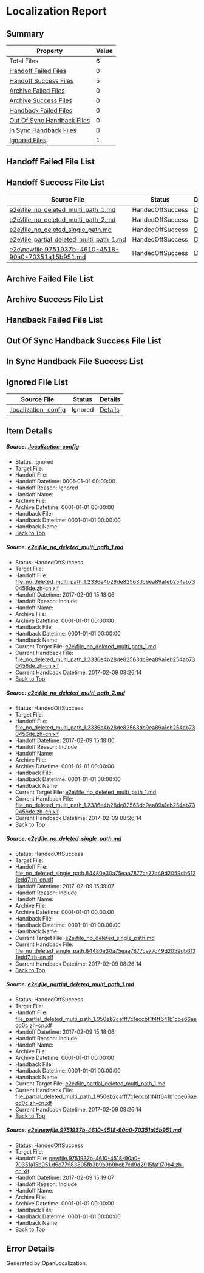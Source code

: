 # <a name='report-top'></a> Localization Report

## Summary
 Property | Value 
 -------- | ----- 
 Total Files | 6
[ Handoff Failed Files ](#handoff-failed-list)| 0
[ Handoff Success Files ](#handoff-success-list)| 5
[ Archive Failed Files ](#archive-failed-list)| 0
[ Archive Success Files ](#archive-success-list)| 0
[ Handback Failed Files ](#handback-failed-list)| 0
[ Out Of Sync Handback Files ](#outofsync-handback-success-list)| 0
[ In Sync Handback Files ](#insync-handback-success-list)| 0
[ Ignored Files ](#ignored-list)| 1

## <a name='handoff-failed-list'></a> Handoff Failed File List

## <a name='handoff-success-list'></a> Handoff Success File List
 Source File | Status | Details 
 ----------- | ------ | ------- 
 [e2e\file_no_deleted_multi_path_1.md](https://github.com/OpenLocalizationTestOrg/ol-test0/blob/b49d1fba26bb0ec4941490e6cfc64839612e009e/e2e/file_no_deleted_multi_path_1.md) | HandedOffSuccess | [Details](#b7c68dc5d55af316bbe1cd92b902345e46babe571)
 [e2e\file_no_deleted_multi_path_2.md](https://github.com/OpenLocalizationTestOrg/ol-test0/blob/280c6a70d2ff90320fcc0ef0c3e0ea933b12b84e/e2e/file_no_deleted_multi_path_2.md) | HandedOffSuccess | [Details](#b7c68dc5d55af316bbe1cd92b902345e46babe572)
 [e2e\file_no_deleted_single_path.md](https://github.com/OpenLocalizationTestOrg/ol-test0/blob/280c6a70d2ff90320fcc0ef0c3e0ea933b12b84e/e2e/file_no_deleted_single_path.md) | HandedOffSuccess | [Details](#3727631129a18248261cac8e796412027d552b933)
 [e2e\file_partial_deleted_multi_path_1.md](https://github.com/OpenLocalizationTestOrg/ol-test0/blob/b49d1fba26bb0ec4941490e6cfc64839612e009e/e2e/file_partial_deleted_multi_path_1.md) | HandedOffSuccess | [Details](#ffd59813a08fba9ef978f4fd72f8c5df93507c2e4)
 [e2e\newfile.9751937b-4610-4518-90a0-70351a15b951.md](https://github.com/OpenLocalizationTestOrg/ol-test0/blob/280c6a70d2ff90320fcc0ef0c3e0ea933b12b84e/e2e/newfile.9751937b-4610-4518-90a0-70351a15b951.md) | HandedOffSuccess | [Details](#8fd8e24ff351409a7f7bdeb8264f9e20b78d2bfe5)

## <a name='archive-failed-list'></a> Archive Failed File List

## <a name='archive-success-list'></a> Archive Success File List

## <a name='handback-failed-list'></a> Handback Failed File List

## <a name='outofsync-handback-success-list'></a> Out Of Sync Handback Success File List

## <a name='insync-handback-success-list'></a> In Sync Handback File Success List

## <a name='ignored-list'></a> Ignored File List
 Source File | Status | Details 
 ----------- | ------ | ------- 
 [.localization-config](https://github.com/OpenLocalizationTestOrg/ol-test0/blob/280c6a70d2ff90320fcc0ef0c3e0ea933b12b84e/.localization-config) | Ignored | [Details](#cb0632cf59c1387fc1742bfb9fa3c47f87e2e5c90)

## Item Details
##### <a name='cb0632cf59c1387fc1742bfb9fa3c47f87e2e5c90'></a> Source: [.localization-config](https://github.com/OpenLocalizationTestOrg/ol-test0/blob/280c6a70d2ff90320fcc0ef0c3e0ea933b12b84e/.localization-config)
* Status: Ignored
* Target File: 
* Handoff File: 
* Handoff Datetime: 0001-01-01 00:00:00
* Handoff Reason: Ignored
* Handoff Name: 
* Archive File: 
* Archive Datetime: 0001-01-01 00:00:00
* Handback File: 
* Handback Datetime: 0001-01-01 00:00:00
* Handback Name: 
* [Back to Top](#report-top)

##### <a name='b7c68dc5d55af316bbe1cd92b902345e46babe571'></a> Source: [e2e\file_no_deleted_multi_path_1.md](https://github.com/OpenLocalizationTestOrg/ol-test0/blob/b49d1fba26bb0ec4941490e6cfc64839612e009e/e2e/file_no_deleted_multi_path_1.md)
* Status: HandedOffSuccess
* Target File: 
* Handoff File: [file_no_deleted_multi_path_1.2336e4b28de82563dc9ea89a1eb254ab730456de.zh-cn.xlf](https://github.com/OpenLocalizationTestOrg/ol-test0-handoff/blob/082ebecec7a478b62cdc2b275bb2dc5ae5cf1316/ol-handoff/OpenLocalizationTestOrg/ol-test0-zhcn/shujia/mt/file_no_deleted_multi_path_1.2336e4b28de82563dc9ea89a1eb254ab730456de.zh-cn.xlf)
* Handoff Datetime: 2017-02-09 15:18:06
* Handoff Reason: Include
* Handoff Name: 
* Archive File: 
* Archive Datetime: 0001-01-01 00:00:00
* Handback File: 
* Handback Datetime: 0001-01-01 00:00:00
* Handback Name: 
* Current Target File: [e2e\file_no_deleted_multi_path_1.md](https://github.com/OpenLocalizationTestOrg/ol-test0-zhcn/blob/085805b3cf35d09841249ea5d89c70e2f8fb4647/e2e/file_no_deleted_multi_path_1.md)
* Current Handback File: [file_no_deleted_multi_path_1.2336e4b28de82563dc9ea89a1eb254ab730456de.zh-cn.xlf](https://github.com/OpenLocalizationTestOrg/ol-test0-handback/blob/a75703100073fb0b9ce346b5f6cda54adaeb5ef3/ol-handback/OpenLocalizationTestOrg/ol-test0-zhcn/shujia/mt/file_no_deleted_multi_path_1.2336e4b28de82563dc9ea89a1eb254ab730456de.zh-cn.xlf)
* Current Handback Datetime: 2017-02-09 08:26:14
* [Back to Top](#report-top)

##### <a name='b7c68dc5d55af316bbe1cd92b902345e46babe572'></a> Source: [e2e\file_no_deleted_multi_path_2.md](https://github.com/OpenLocalizationTestOrg/ol-test0/blob/280c6a70d2ff90320fcc0ef0c3e0ea933b12b84e/e2e/file_no_deleted_multi_path_2.md)
* Status: HandedOffSuccess
* Target File: 
* Handoff File: [file_no_deleted_multi_path_1.2336e4b28de82563dc9ea89a1eb254ab730456de.zh-cn.xlf](https://github.com/OpenLocalizationTestOrg/ol-test0-handoff/blob/082ebecec7a478b62cdc2b275bb2dc5ae5cf1316/ol-handoff/OpenLocalizationTestOrg/ol-test0-zhcn/shujia/mt/file_no_deleted_multi_path_1.2336e4b28de82563dc9ea89a1eb254ab730456de.zh-cn.xlf)
* Handoff Datetime: 2017-02-09 15:18:06
* Handoff Reason: Include
* Handoff Name: 
* Archive File: 
* Archive Datetime: 0001-01-01 00:00:00
* Handback File: 
* Handback Datetime: 0001-01-01 00:00:00
* Handback Name: 
* Current Target File: [e2e\file_no_deleted_multi_path_1.md](https://github.com/OpenLocalizationTestOrg/ol-test0-zhcn/blob/085805b3cf35d09841249ea5d89c70e2f8fb4647/e2e/file_no_deleted_multi_path_1.md)
* Current Handback File: [file_no_deleted_multi_path_1.2336e4b28de82563dc9ea89a1eb254ab730456de.zh-cn.xlf](https://github.com/OpenLocalizationTestOrg/ol-test0-handback/blob/a75703100073fb0b9ce346b5f6cda54adaeb5ef3/ol-handback/OpenLocalizationTestOrg/ol-test0-zhcn/shujia/mt/file_no_deleted_multi_path_1.2336e4b28de82563dc9ea89a1eb254ab730456de.zh-cn.xlf)
* Current Handback Datetime: 2017-02-09 08:26:14
* [Back to Top](#report-top)

##### <a name='3727631129a18248261cac8e796412027d552b933'></a> Source: [e2e\file_no_deleted_single_path.md](https://github.com/OpenLocalizationTestOrg/ol-test0/blob/280c6a70d2ff90320fcc0ef0c3e0ea933b12b84e/e2e/file_no_deleted_single_path.md)
* Status: HandedOffSuccess
* Target File: 
* Handoff File: [file_no_deleted_single_path.84480e30a75eaa7877ca77d49d2059db6121edd7.zh-cn.xlf](https://github.com/OpenLocalizationTestOrg/ol-test0-handoff/blob/4f032cc5519608a197e4461e331dc9c556cf90da/ol-handoff/OpenLocalizationTestOrg/ol-test0-zhcn/shujia/mt/file_no_deleted_single_path.84480e30a75eaa7877ca77d49d2059db6121edd7.zh-cn.xlf)
* Handoff Datetime: 2017-02-09 15:19:07
* Handoff Reason: Include
* Handoff Name: 
* Archive File: 
* Archive Datetime: 0001-01-01 00:00:00
* Handback File: 
* Handback Datetime: 0001-01-01 00:00:00
* Handback Name: 
* Current Target File: [e2e\file_no_deleted_single_path.md](https://github.com/OpenLocalizationTestOrg/ol-test0-zhcn/blob/085805b3cf35d09841249ea5d89c70e2f8fb4647/e2e/file_no_deleted_single_path.md)
* Current Handback File: [file_no_deleted_single_path.84480e30a75eaa7877ca77d49d2059db6121edd7.zh-cn.xlf](https://github.com/OpenLocalizationTestOrg/ol-test0-handback/blob/a75703100073fb0b9ce346b5f6cda54adaeb5ef3/ol-handback/OpenLocalizationTestOrg/ol-test0-zhcn/shujia/mt/file_no_deleted_single_path.84480e30a75eaa7877ca77d49d2059db6121edd7.zh-cn.xlf)
* Current Handback Datetime: 2017-02-09 08:26:14
* [Back to Top](#report-top)

##### <a name='ffd59813a08fba9ef978f4fd72f8c5df93507c2e4'></a> Source: [e2e\file_partial_deleted_multi_path_1.md](https://github.com/OpenLocalizationTestOrg/ol-test0/blob/b49d1fba26bb0ec4941490e6cfc64839612e009e/e2e/file_partial_deleted_multi_path_1.md)
* Status: HandedOffSuccess
* Target File: 
* Handoff File: [file_partial_deleted_multi_path_1.950eb2cafff7c1eccbf1f4ff641b1cbe66aecd0c.zh-cn.xlf](https://github.com/OpenLocalizationTestOrg/ol-test0-handoff/blob/082ebecec7a478b62cdc2b275bb2dc5ae5cf1316/ol-handoff/OpenLocalizationTestOrg/ol-test0-zhcn/shujia/mt/file_partial_deleted_multi_path_1.950eb2cafff7c1eccbf1f4ff641b1cbe66aecd0c.zh-cn.xlf)
* Handoff Datetime: 2017-02-09 15:18:06
* Handoff Reason: Include
* Handoff Name: 
* Archive File: 
* Archive Datetime: 0001-01-01 00:00:00
* Handback File: 
* Handback Datetime: 0001-01-01 00:00:00
* Handback Name: 
* Current Target File: [e2e\file_partial_deleted_multi_path_1.md](https://github.com/OpenLocalizationTestOrg/ol-test0-zhcn/blob/085805b3cf35d09841249ea5d89c70e2f8fb4647/e2e/file_partial_deleted_multi_path_1.md)
* Current Handback File: [file_partial_deleted_multi_path_1.950eb2cafff7c1eccbf1f4ff641b1cbe66aecd0c.zh-cn.xlf](https://github.com/OpenLocalizationTestOrg/ol-test0-handback/blob/a75703100073fb0b9ce346b5f6cda54adaeb5ef3/ol-handback/OpenLocalizationTestOrg/ol-test0-zhcn/shujia/mt/file_partial_deleted_multi_path_1.950eb2cafff7c1eccbf1f4ff641b1cbe66aecd0c.zh-cn.xlf)
* Current Handback Datetime: 2017-02-09 08:26:14
* [Back to Top](#report-top)

##### <a name='8fd8e24ff351409a7f7bdeb8264f9e20b78d2bfe5'></a> Source: [e2e\newfile.9751937b-4610-4518-90a0-70351a15b951.md](https://github.com/OpenLocalizationTestOrg/ol-test0/blob/280c6a70d2ff90320fcc0ef0c3e0ea933b12b84e/e2e/newfile.9751937b-4610-4518-90a0-70351a15b951.md)
* Status: HandedOffSuccess
* Target File: 
* Handoff File: [newfile.9751937b-4610-4518-90a0-70351a15b951.d6c77983805fb3b9b9b9bcb7cd9d2915faf170b4.zh-cn.xlf](https://github.com/OpenLocalizationTestOrg/ol-test0-handoff/blob/4f032cc5519608a197e4461e331dc9c556cf90da/ol-handoff/OpenLocalizationTestOrg/ol-test0-zhcn/shujia/mt/newfile.9751937b-4610-4518-90a0-70351a15b951.d6c77983805fb3b9b9b9bcb7cd9d2915faf170b4.zh-cn.xlf)
* Handoff Datetime: 2017-02-09 15:19:07
* Handoff Reason: Include
* Handoff Name: 
* Archive File: 
* Archive Datetime: 0001-01-01 00:00:00
* Handback File: 
* Handback Datetime: 0001-01-01 00:00:00
* Handback Name: 
* [Back to Top](#report-top)


## Error Details

Generated by OpenLocalization.
